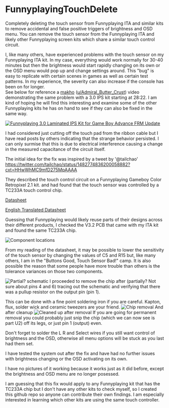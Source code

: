 # FunnyplayingTouchDelete
Completely deleting the touch sensor from Funnyplaying ITA and similar kits to remove accidental and false positive triggers of brightness and OSD menu.
You can remove the touch sensor from the Funnyplaying ITA and likely other Funnyplaying screen kits which share a similar touch control circuit.


I, like many others, have experienced problems with the touch sensor on my Funnyplaying ITA kit. 
In my case, everything would work normally for 30-40 minutes but then the brightness would start rapidly changing on its own or the OSD menu would pop up and change settings around.  This "bug" is easy to replicate with certain scenes in games as well as certain test patterns.  In my experience, the severity can also increase if the console has been on for longer.  
See below for reference a [makho](https://www.youtube.com/@makho) ([u/Admiral_Butter_Crust](https://www.reddit.com/user/Admiral_Butter_Crust/)) video demonstrating the same problem with a 3.0 IPS kit starting at 28:22.  I am kind of hoping he will find this interesting and examine some of the other Funnyplaying kits he has on hand to see if they can also be fixed in the same way.

[![Funnyplaying 3.0 Laminated IPS Kit for Game Boy Advance FRM Update](https://img.youtube.com/vi/mWBGmjLxyK0/0.jpg)](https://www.youtube.com/watch?v=mWBGmjLxyK0&t=1702s "Funnyplaying 3.0 Laminated IPS Kit for Game Boy Advance FRM Update")


I had considered just cutting off the touch pad from the ribbon cable but I have read posts by others indicating that the strange behavior persisted.
I can only surmise that this is due to electrical interference causing a change in the measured capacitance of the circuit itself.
 
 
The initial idea for the fix was inspired by a tweet by '@tailchao' https://twitter.com/tailchao/status/1482774836200058882?cxt=HHwWhMC9mfD275MpAAAA

They described the touch control circuit on a Funnyplaying Gameboy Color Retropixel 2.1  kit. and had found  that the touch sensor was controlled by a TC233A touch control chip. 

[Datasheet](https://github.com/red13dotnet/FunnyplayingTouchDelete/blob/e22346c71116e0eb99eca2700e2262e65421ffef/2202251530_Shenzhen-Fuman-Elec-TC233A_C2798022.pdf)

[English Translated Datasheet](https://github.com/red13dotnet/FunnyplayingTouchDelete/blob/a8f151cd3c60040361b5ef63581afe3d4881f6b5/ENG_TRANSLATED_2202251530_Shenzhen-Fuman-Elec-TC233A_C2798022.pdf)

Guessing that Funnyplaying would likely reuse parts of their designs across their different products, I checked the V3.2 PCB that came with my ITA kit and found the same TC233A chip.

![Component locations](https://github.com/red13dotnet/FunnyplayingTouchDelete/blob/5900527a5ed1d702002e2a67400b6d284d87c9a4/ITA_V3.2/FP_ITA_PCB_V3.2_Touch.png?raw=true)

From my reading of the datasheet, it may be possible to lower the sensitivity of the touch sensor by changing the values of C5 and R15 but, like many others, I am in the "Buttons Good, Touch Sensor Bad!" camp.  It is also possible the reason that some people have more trouble than others is the tolerance variances on those two components.
 

![Partial? schematic](https://github.com/red13dotnet/FunnyplayingTouchDelete/blob/0d35d96eb914a9731e33d4843586f79f27cec914/ITA_V3.2/TC233A_Partial_Pinout.png?raw=true)
I proceeded to remove the chip after (partially? Not sure about pins 4 and 6) tracing out the schematic and verifying that there was a pullup resistor on the output pin (pin 1).


This can be done with a fine point soldering iron if you are careful.  Kapton, flux, solder wick and ceramic tweezers are your friend.
![Chip removal](https://github.com/red13dotnet/FunnyplayingTouchDelete/blob/3ba0381d7a79edd89736f5971ebff70a727d11f3/ITA_V3.2/TC233A_Removal_1.png?raw=true)
And after cleanup
![Cleaned up after removal](https://github.com/red13dotnet/FunnyplayingTouchDelete/blob/3ba0381d7a79edd89736f5971ebff70a727d11f3/ITA_V3.2/TC233A_Removal_2.png?raw=true)
If you are going for permanent removal you could probably just snip the chip (which we can now see is part U2) off its legs, or just pin 1 (output) even.


Don't forget to solder the L R and Select wires if you still want control of brightness and the OSD, otherwise all menu options will be stuck as you last had them set.



I have tested the system out after the fix and have had no further issues with brightness changing or the OSD activating on its own. 

I have no pictures of it working because it works just as it did before, except the brightness and OSD menu are no longer posessed.

I am guessing that this fix would apply to any Funnyplaying kit that has the TC233A chip but I don't have any other kits to check myself, so I created this github repo so anyone can contribute their own findings.  I am especially interested in learning which other kits are using the same touch controller.


